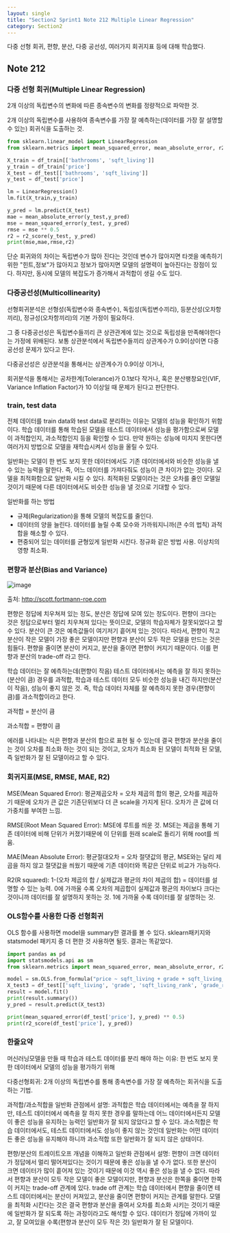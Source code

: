 ```yaml
---
layout: single
title: "Section2 Sprint1 Note 212 Multiple Linear Regression"
category: Section2
---
```


다중 선형 회귀, 편향, 분산, 다중 공선성, 여러가지 회귀지표 등에 대해 학습했다.

## Note 212
### 다중 선형 회귀(Multiple Linear Regression)
2개 이상의 독립변수의 변화에 따른 종속변수의 변화를 정량적으로 파악한 것. 

2개 이상의 독립변수를 사용하여 종속변수를 가장 잘 예측하는(데이터를 가장 잘 설명할 수 있는) 회귀식을 도출하는 것.

```python
from sklearn.linear_model import LinearRegression
from sklearn.metrics import mean_squared_error, mean_absolute_error, r2_score

X_train = df_train[['bathrooms', 'sqft_living']]
y_train = df_train['price']
X_test = df_test[['bathrooms', 'sqft_living']]
y_test = df_test['price']

lm = LinearRegression()
lm.fit(X_train,y_train)

y_pred = lm.predict(X_test)
mae = mean_absolute_error(y_test,y_pred)
mse = mean_squared_error(y_test, y_pred)
rmse = mse ** 0.5
r2 = r2_score(y_test, y_pred)
print(mse,mae,rmse,r2)
```

단순 회귀와의 차이는 독립변수가 많아 진다는 것인데 변수가 많아지면 타겟을 예측하기 위한 "힌트,정보"가 많아지고 정보가 많아지면 모델의 설명력이 높아진다는 장점이 있다.
하지만, 동시에 모델의 복잡도가 증가해서 과적합이 생길 수도 있다.

### 다중공선성(Multicollinearity)
선형회귀분석은 선형성(독립변수와 종속변수), 독립성(독립변수끼리), 등분산성(오차항끼리), 정규성(오차항끼리)의 기본 가정이 필요하다.

그 중 다중공선성은 독립변수들끼리 큰 상관관계에 있는 것으로 독립성을 만족해야한다는 가정에 위배된다. 보통 상관분석에서 독립변수들끼리 상관계수가 0.9이상이면 다중공선성 문제가 있다고 한다.

다중공선성은 상관분석을 통해서는 상관계수가 0.9이상 이거나, 

회귀분석을 통해서는 공차한계(Tolerance)가 0.1보다 작거나, 혹은 분산팽창요인(VIF, Variance Inflation Factor)가 10 이상일 때 문제가 된다고 판단한다.

### train, test data
전체 데이터를 train data와 test data로 분리하는 이유는 모델의 성능을 확인하기 위함이다. 학습 데이터를 통해 학습된 모델을 테스트 데이터에서 성능을 평가함으로써 모델이 과적합인지, 과소적합인지
등을 확인할 수 있다. 만약 원하는 성능에 미치지 못한다면 여러가지 방법으로 모델을 재학습시켜서 성능을 올릴 수 있다. 

일반화는 모델이 한 번도 보지 못한 데이터에서도 기존 데이터에서와 비슷한 성능을 낼 수 있는 능력을 말한다. 즉, 어느 데이터를 가져다줘도 성능이 큰 차이가 없는 것이다. 모델을 최적화함으로 일반화
시킬 수 있다. 최적화된 모델이라는 것은 오차를 줄인 모델일 것이기 때문에 다른 데이터에서도 비슷한 성능을 낼 것으로 기대할 수 있다.

일반화를 하는 방법
- 규제(Regularization)을 통해 모델의 복잡도를 줄인다.
- 데이터의 양을 늘린다. 데이터를 늘릴 수록 모수와 가까워지니까(큰 수의 법칙) 과적합을 해소할 수 있다.
- 편중되어 있는 데이터를 균형있게 일반화 시킨다. 정규화 같은 방법 사용. 이상치의 영향 최소화.

### 편향과 분산(Bias and Variance)

![image](https://user-images.githubusercontent.com/97672187/155313170-1ecf8346-7310-4b32-94d9-0f4a7b7a56d3.png)

출처: http://scott.fortmann-roe.com

편향은 정답에 치우쳐져 있는 정도, 분산은 정답에 모여 있는 정도이다. 편향이 크다는 것은 정답으로부터 멀리 치우쳐져 있다는 뜻이므로, 모델의 학습자체가 잘못되었다고 할 수 있다. 분산이 큰 것은
예측값들이 여기저기 흩어져 있는 것이다. 따라서, 편향이 작고 분산이 작은 모델이 가장 좋은 모델이지만 편향과 분산이 모두 작은 모델을 만드는 것은 힘들다.
편향을 줄이면 분산이 커지고, 분산을 줄이면 편향이 커지기 때문이다. 이를 편향과 분산의 trade-off 라고 한다. 

학습 데이터는 잘 예측하는데(편향이 작음) 테스트 데이터에서는 예측을 잘 하지 못하는(분산이 큼) 경우를 과적합,
학습과 테스트 데이터 모두 비슷한 성능을 내긴 하지만(분산이 작음), 성능이 좋지 않은 것. 즉, 학습 데이터 자체를 잘 예측하지 못한 경우(편향이 큼)를 과소적합이라고 한다.

과적합 = 분산이 큼

과소적합 = 편향이 큼

에러를 나타내는 식은 편향과 분산의 합으로 표현 될 수 있는데 결국 편향과 분산을 줄이는 것이 오차를 최소화 하는 것이 되는 것이고, 오차가 최소화 된 모델이 최적화 된 모델, 즉 일반화가 잘 된 모델이라고 할 수 있다.

### 회귀지표(MSE, RMSE, MAE, R2)
MSE(Mean Squared Error): 평균제곱오차 = 오차 제곱의 합의 평균, 오차를 제곱하기 때문에 오차가 큰 값은 기존단위보다 더 큰 scale을 가지게 된다. 오차가 큰 값에 더 가중치를 부여한 느낌.

RMSE(Root Mean Squared Error): MSE에 루트를 씌운 것. MSE는 제곱을 통해 기존 데이터에 비해 단위가 커졌기때문에 이 단위를 원래 scale로 돌리기 위해 root를 씌움.

MAE(Mean Absolute Error): 평균절대오차 = 오차 절댓값의 평균, MSE와는 달리 제곱을 하지 않고 절댓값을 씌웠기 때문에 기존 데이터와 똑같은 단위로 비교가 가능하다.

R2(R squared): 1-(오차 제곱의 합 / 실제값과 평균의 차이 제곱의 합) = 데이터를 설명할 수 있는 능력. 
0에 가까울 수록 오차의 제곱합이 실제값과 평균의 차이보다 크다는 것이니까 데이터를 잘 설명하지 못하는 것. 1에 가까울 수록 데이터를 잘 설명하는 것.

### OLS함수를 사용한 다중 선형회귀

OLS 함수를 사용하면 model을 summary한 결과를 볼 수 있다. sklearn패키지와 statsmodel 패키지 중 더 편한 것 사용하면 될듯.
결과는 똑같았다.

```python
import pandas as pd
import statsmodels.api as sm
from sklearn.metrics import mean_squared_error, mean_absolute_error, r2_score

model = sm.OLS.from_formula("price ~ sqft_living + grade + sqft_living_rank + grade_rank", data = df_train)
X_test3 = df_test[['sqft_living', 'grade', 'sqft_living_rank', 'grade_rank']]
result = model.fit()
print(result.summary())
y_pred = result.predict(X_test3)

print(mean_squared_error(df_test['price'], y_pred) ** 0.5)
print(r2_score(df_test['price'], y_pred))
```

### 한줄요약

머신러닝모델을 만들 때 학습과 테스트 데이터를 분리 해야 하는 이유: 한 번도 보지 못한 데이터에서 모델의 성능을 평가하기 위해

다중선형회귀: 2개 이상의 독립변수를 통해 종속변수를 가장 잘 예측하는 회귀식을 도출하는 기법.

과적합/과소적합을 일반화 관점에서 설명: 과적합은 학습 데이터에서는 예측을 잘 하지만, 테스트 데이터에서 예측을 잘 하지 못한 경우를 말하는데 어느 데이터에서든지 모델이 좋은 성능을 유지하는 능력인
일반화가 잘 되지 않았다고 할 수 있다. 과소적합은 학습 데이터에서도, 테스트 데이터에서도 성능이 좋지 않는 것인데 일반화는 어떤 데이터든 좋은 성능을 유지해야 하니까 과소적합 또한 일반화가 잘 되지
않은 상태이다.

편향/분산의 트레이트오프 개념을 이해하고 일반화 관점에서 설명: 편향이 크면 데이터가 정답에서 멀리 떨어져있다는 것이기 때문에 좋은 성능을 낼 수가 없다. 또한 분산이 크면 데이터가 많이 흩어져
있는 것이기 때문에 이것 역시 좋은 성능을 낼 수 없다. 따라서 편향과 분산이 모두 작은 모델이 좋은 모델이지만, 편향과 분산은 한쪽을 줄이면 한쪽이 커지는
trade-off 관계에 있다. trade off 관계는 학습 데이터에서 편향을 줄이면 테스트 데이터에서는 분산이 커져있고, 분산을 줄이면 편향이 커지는 관계를 말한다. 모델을 최적화 시킨다는 것은 결국 편향과
분산을 줄여서 오차를 최소화 시키는 것이기 때문에 일반화가 잘 되도록 하는 과정이라고도 해석할 수 있다. 데이터가 정답에 가까이 있고, 잘 모여있을 수록(편향과 분산이 모두 작은 것) 일반화가 잘 된
모델이다.

